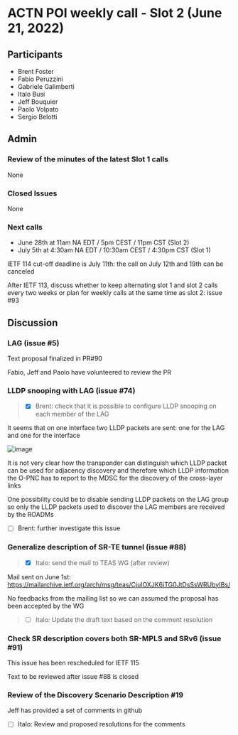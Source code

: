 # ACTN POI weekly call - Slot 2 (June 21, 2022)

## Participants
- Brent Foster
- Fabio Peruzzini
- Gabriele Galimberti
- Italo Busi
- Jeff Bouquier
- Paolo Volpato
- Sergio Belotti

## Admin

### Review of the minutes of the latest Slot 1 calls

None

### Closed Issues

None

### Next calls

- June 28th at 11am NA EDT / 5pm CEST / 11pm CST (Slot 2)
- July 5th at 4:30am NA EDT / 10:30am CEST / 4:30pm CST (Slot 1)

IETF 114 cut-off deadline is July 11th: the call on July 12th and 19th can be canceled

After IETF 113, discuss whether to keep alternating slot 1 and slot 2 calls every two weeks or plan for weekly calls at the same time as slot 2: issue #93

## Discussion

### LAG (issue #5)

Text proposal finalized in PR#90

Fabio, Jeff and Paolo have volunteered to review the PR

### LLDP snooping with LAG (issue #74)

> - [x] Brent: check that it is possible to configure LLDP snooping on each member of the LAG

It seems that on one interface two LLDP packets are sent: one for the LAG and one for the interface

![image](https://user-images.githubusercontent.com/12461741/176045967-4ceb7045-1525-457b-9238-d6af36ac31af.png)

It is not very clear how the transponder can distinguish which LLDP packet can be used for adjacency discovery and therefore which LLDP information the O-PNC has to report to the MDSC for the discovery of the cross-layer links

One possibility could be to disable sending LLDP packets on the LAG group so only the LLDP packets used to discover the LAG members are received by the ROADMs

- [ ] Brent: further investigate this issue

### Generalize description of SR-TE tunnel (issue #88)

> - [x] Italo: send the mail to TEAS WG (after review)

Mail sent on June 1st: https://mailarchive.ietf.org/arch/msg/teas/CjulOXJK6jTG0JtDsSsWRUbyIBs/

No feedbacks from the mailing list so we can assumed the proposal has been accepted by the WG

> - [ ] Italo: Update the draft text based on the comment resolution

### Check SR description covers both SR-MPLS and SRv6 (issue #91)

This issue has been rescheduled for IETF 115

Text to be reviewed after issue #88 is closed

### Review of the Discovery Scenario Description #19

Jeff has provided a set of comments in github

- [ ] Italo: Review and proposed resolutions for the comments
